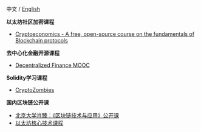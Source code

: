 中文 / [English](https://github.com/rebase-network/Dapp-Learning/blob/main/docs/crypto-course-en.md)

**以太坊社区加密课程**
- [Cryptoeconomics - A free, open-source course on the fundamentals of Blockchain protocols](http://cryptoeconomics.study/)

**去中心化金融开源课程**
- [Decentralized Finance MOOC](https://defi-learning.org/)

**Solidity学习课程**
- [CryptoZombies](https://cryptozombies.io/)

**国内区块链公开课**
- [北京大学肖臻：《区块链技术与应用》公开课](https://www.bilibili.com/video/BV1Vt411X7JF)  
- [以太坊核心技术课程](https://www.bilibili.com/video/BV1NJ411D7rf?from=search&seid=14175028063330126069)  